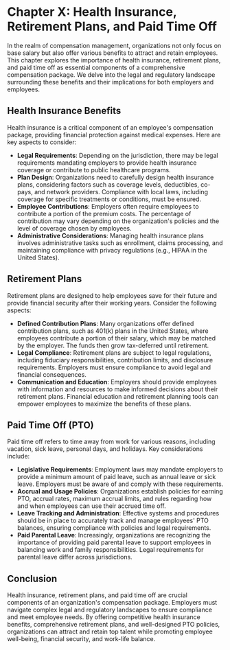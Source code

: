 Chapter X: Health Insurance, Retirement Plans, and Paid Time Off
================================================================

In the realm of compensation management, organizations not only focus on base salary but also offer various benefits to attract and retain employees. This chapter explores the importance of health insurance, retirement plans, and paid time off as essential components of a comprehensive compensation package. We delve into the legal and regulatory landscape surrounding these benefits and their implications for both employers and employees.

Health Insurance Benefits
-------------------------

Health insurance is a critical component of an employee's compensation package, providing financial protection against medical expenses. Here are key aspects to consider:

* **Legal Requirements**: Depending on the jurisdiction, there may be legal requirements mandating employers to provide health insurance coverage or contribute to public healthcare programs.
* **Plan Design**: Organizations need to carefully design health insurance plans, considering factors such as coverage levels, deductibles, co-pays, and network providers. Compliance with local laws, including coverage for specific treatments or conditions, must be ensured.
* **Employee Contributions**: Employers often require employees to contribute a portion of the premium costs. The percentage of contribution may vary depending on the organization's policies and the level of coverage chosen by employees.
* **Administrative Considerations**: Managing health insurance plans involves administrative tasks such as enrollment, claims processing, and maintaining compliance with privacy regulations (e.g., HIPAA in the United States).

Retirement Plans
----------------

Retirement plans are designed to help employees save for their future and provide financial security after their working years. Consider the following aspects:

* **Defined Contribution Plans**: Many organizations offer defined contribution plans, such as 401(k) plans in the United States, where employees contribute a portion of their salary, which may be matched by the employer. The funds then grow tax-deferred until retirement.
* **Legal Compliance**: Retirement plans are subject to legal regulations, including fiduciary responsibilities, contribution limits, and disclosure requirements. Employers must ensure compliance to avoid legal and financial consequences.
* **Communication and Education**: Employers should provide employees with information and resources to make informed decisions about their retirement plans. Financial education and retirement planning tools can empower employees to maximize the benefits of these plans.

Paid Time Off (PTO)
-------------------

Paid time off refers to time away from work for various reasons, including vacation, sick leave, personal days, and holidays. Key considerations include:

* **Legislative Requirements**: Employment laws may mandate employers to provide a minimum amount of paid leave, such as annual leave or sick leave. Employers must be aware of and comply with these requirements.
* **Accrual and Usage Policies**: Organizations establish policies for earning PTO, accrual rates, maximum accrual limits, and rules regarding how and when employees can use their accrued time off.
* **Leave Tracking and Administration**: Effective systems and procedures should be in place to accurately track and manage employees' PTO balances, ensuring compliance with policies and legal requirements.
* **Paid Parental Leave**: Increasingly, organizations are recognizing the importance of providing paid parental leave to support employees in balancing work and family responsibilities. Legal requirements for parental leave differ across jurisdictions.

Conclusion
----------

Health insurance, retirement plans, and paid time off are crucial components of an organization's compensation package. Employers must navigate complex legal and regulatory landscapes to ensure compliance and meet employee needs. By offering competitive health insurance benefits, comprehensive retirement plans, and well-designed PTO policies, organizations can attract and retain top talent while promoting employee well-being, financial security, and work-life balance.
